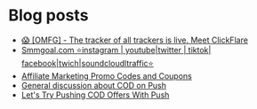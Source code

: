# Blog posts
<!-- BLOG-POST-LIST:START -->
- [😱 [OMFG] - The tracker of all trackers is live. Meet ClickFlare](https://afflift.com/f/threads/%F0%9F%98%B1-omfg-the-tracker-of-all-trackers-is-live-meet-clickflare.9851/)
- [Smmgoal.com ⭐instagram | youtube|twitter | tiktok| facebook|twich|soundcloudltraffic⭐](https://afflift.com/f/threads/smmgoal-com-%E2%AD%90instagram-youtube-twitter-tiktok-facebook-twich-soundcloudltraffic%E2%AD%90.6393/)
- [Affiliate Marketing Promo Codes and Coupons](https://afflift.com/f/threads/affiliate-marketing-promo-codes-and-coupons.587/)
- [General discussion about COD on Push](https://afflift.com/f/threads/general-discussion-about-cod-on-push.10632/)
- [Let&#39;s Try Pushing COD Offers With Push](https://afflift.com/f/threads/lets-try-pushing-cod-offers-with-push.10646/)
<!-- BLOG-POST-LIST:END -->
